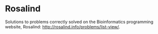 Rosalind
========
Solutions to problems correctly solved on the Bioinformatics programming website, Rosalind: http://rosalind.info/problems/list-view/. 
